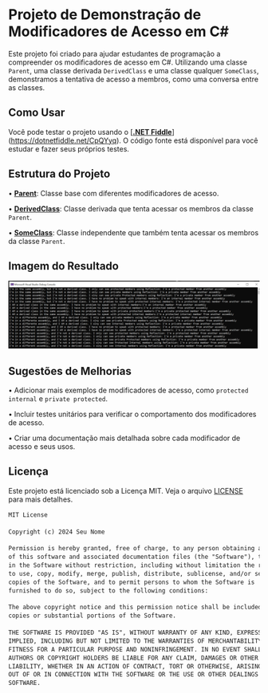 # Projeto de Demonstração de Modificadores de Acesso em C#

Este projeto foi criado para ajudar estudantes de programação a compreender os modificadores de acesso em C#. Utilizando uma classe `Parent`, uma classe derivada `DerivedClass` e uma classe qualquer `SomeClass`, demonstramos a tentativa de acesso a membros, como uma conversa entre as classes.

## Como Usar

Você pode testar o projeto usando o [[**.NET Fiddle**](https://dotnetfiddle.net/CpQYyq)](https://dotnetfiddle.net/CpQYyq). O código fonte está disponível para você estudar e fazer seus próprios testes.

## Estrutura do Projeto

•  [**Parent**](https://www.bing.com/search?form=SKPBOT&q=Parent): Classe base com diferentes modificadores de acesso.

•  [**DerivedClass**](https://www.bing.com/search?form=SKPBOT&q=DerivedClass): Classe derivada que tenta acessar os membros da classe `Parent`.

•  [**SomeClass**](https://www.bing.com/search?form=SKPBOT&q=SomeClass): Classe independente que também tenta acessar os membros da classe `Parent`.


## Imagem do Resultado

![Resultado](ResultadoAccessModifiersDemo.png)

## Sugestões de Melhorias

•  Adicionar mais exemplos de modificadores de acesso, como `protected internal` e `private protected`.

•  Incluir testes unitários para verificar o comportamento dos modificadores de acesso.

•  Criar uma documentação mais detalhada sobre cada modificador de acesso e seus usos.


## Licença

Este projeto está licenciado sob a Licença MIT. Veja o arquivo [LICENSE](LICENSE) para mais detalhes.

```markdown
MIT License

Copyright (c) 2024 Seu Nome

Permission is hereby granted, free of charge, to any person obtaining a copy
of this software and associated documentation files (the "Software"), to deal
in the Software without restriction, including without limitation the rights
to use, copy, modify, merge, publish, distribute, sublicense, and/or sell
copies of the Software, and to permit persons to whom the Software is
furnished to do so, subject to the following conditions:

The above copyright notice and this permission notice shall be included in all
copies or substantial portions of the Software.

THE SOFTWARE IS PROVIDED "AS IS", WITHOUT WARRANTY OF ANY KIND, EXPRESS OR
IMPLIED, INCLUDING BUT NOT LIMITED TO THE WARRANTIES OF MERCHANTABILITY,
FITNESS FOR A PARTICULAR PURPOSE AND NONINFRINGEMENT. IN NO EVENT SHALL THE
AUTHORS OR COPYRIGHT HOLDERS BE LIABLE FOR ANY CLAIM, DAMAGES OR OTHER
LIABILITY, WHETHER IN AN ACTION OF CONTRACT, TORT OR OTHERWISE, ARISING FROM,
OUT OF OR IN CONNECTION WITH THE SOFTWARE OR THE USE OR OTHER DEALINGS IN THE
SOFTWARE.
